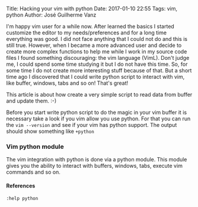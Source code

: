 Title: Hacking your vim with python
Date: 2017-01-10 22:55
Tags: vim, python
Author: José Guilherme Vanz


I'm happy vim user for a while now. After learned the basics I started customize
the editor to my needs/preferences and for a long time everything was good. I did
not face anything that I could not do and this is still true. However, when I
became a more advanced user and decide to create more complex functions
to help me while I work in my source code files I found something discouraging:
the vim language (VimL). Don't judge me, I could spend some time studying it but I do
not have this time. So, for some time I do not create more interesting stuff because
of that. But a short time ago I discovered that I could write python script to interact
with vim, like buffer, windows, tabs and so on! That's great!

This article is about how create a very simple script to read data from buffer and
update them. :-)

Before you start write python script to do the magic in your vim buffer it is
necessary take a look if you vim allow you use python. For that you can run the
`vim --version` and see if your vim has python support. The output should show
something like `+python`

### Vim python module

The vim integration with python is done via a python module. This module gives
you the ability to interact with buffers, windows, tabs, execute vim commands
and so on.


#### References

`:help python`




